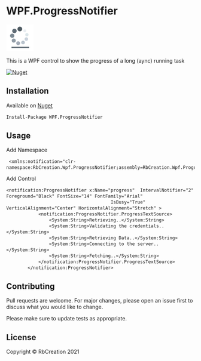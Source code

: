 # WPF.ProgressNotifier     

![progress_notifier_icon](Wpf.ProgressNotifier.Sample/Images/progress_notifier_icon.png)

This is a WPF control to show the progress of a long (aync) running task

[![Nuget](https://img.shields.io/nuget/v/Fluent.Ribbon.svg?style=flat-square)](https://www.nuget.org/packages/WPF.ProgressNotifier)

## Installation

Available on [Nuget](https://www.nuget.org/packages/WPF.ProgressNotifier/) 

```bash
Install-Package WPF.ProgressNotifier 
```

## Usage
Add Namespace
```xaml
 <xmlns:notification="clr-namespace:RbCreation.Wpf.ProgressNotifier;assembly=RbCreation.Wpf.ProgressNotifier"/>
```
Add Control 
```xaml
<notification:ProgressNotifier x:Name="progress"  IntervalNotifier="2"   Foreground="Black" FontSize="14" FontFamily="Arial"
                                       IsBusy="True" VerticalAlignment="Center" HorizontalAlignment="Stretch" >
            <notification:ProgressNotifier.ProgressTextSource>
                <System:String>Retrieving..</System:String>
                <System:String>Validating the credentials..</System:String>
                <System:String>Retrieving Data..</System:String>
                <System:String>Connecting to the server..</System:String>
                <System:String>Fetching..</System:String>
            </notification:ProgressNotifier.ProgressTextSource>
        </notification:ProgressNotifier>
```

## Contributing
Pull requests are welcome. For major changes, please open an issue first to discuss what you would like to change.

Please make sure to update tests as appropriate.

## License
Copyright © RbCreation 2021

